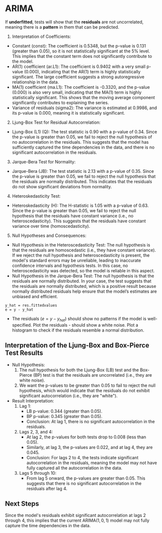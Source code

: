 # ARIMA

If **underfitted**, tests will show that the **residuals** are not uncorrelated, meaning there is a **pattern** in them that can be predicted.

1. Interpretation of Coefficients:
- Constant (const): The coefficient is 0.5348, but the p-value is 0.131 (greater than 0.05), so it is not statistically significant at the 5% level. This implies that the constant term does not significantly contribute to the model.
- AR(1) coefficient (ar.L1): The coefficient is 0.9402 with a very small p-value (0.000), indicating that the AR(1) term is highly statistically significant. The large coefficient suggests a strong autoregressive relationship in the data.
- MA(1) coefficient (ma.L1): The coefficient is -0.3320, and the p-value (0.000) is also very small, indicating that the MA(1) term is highly statistically significant. This shows that the moving average component significantly contributes to explaining the series.
- Variance of residuals (sigma2): The variance is estimated at 0.9986, and its p-value is 0.000, meaning it is statistically significant.
2. Ljung-Box Test for Residual Autocorrelation:
- Ljung-Box (L1) (Q): The test statistic is 0.90 with a p-value of 0.34. Since the p-value is greater than 0.05, we fail to reject the null hypothesis of no autocorrelation in the residuals. This suggests that the model has sufficiently captured the time dependencies in the data, and there is no significant autocorrelation in the residuals.
3. Jarque-Bera Test for Normality:
- Jarque-Bera (JB): The test statistic is 2.13 with a p-value of 0.35. Since the p-value is greater than 0.05, we fail to reject the null hypothesis that the residuals are normally distributed. This indicates that the residuals do not show significant deviations from normality.
4. Heteroskedasticity Test:
- Heteroskedasticity (H): The H-statistic is 1.05 with a p-value of 0.63. Since the p-value is greater than 0.05, we fail to reject the null hypothesis that the residuals have constant variance (i.e., no heteroscedasticity). This suggests that the residuals have constant variance over time (homoscedasticity).
5. Null Hypotheses and Consequences:
- Null Hypothesis in the Heteroscedasticity Test: The null hypothesis is that the residuals are homoscedastic (i.e., they have constant variance). If we reject the null hypothesis and heteroscedasticity is present, the model's standard errors may be unreliable, leading to inaccurate confidence intervals and hypothesis tests. In this case, no heteroscedasticity was detected, so the model is reliable in this aspect.
- Null Hypothesis in the Jarque-Bera Test: The null hypothesis is that the residuals are normally distributed. In your case, the test suggests that the residuals are normally distributed, which is a positive result because normally distributed residuals help ensure that the model’s estimates are unbiased and efficient.

```
y_hat = res.fittedvalues
e = y - y_hat
```

- The residuals ($e = y - y_{hat}$) should show no patterns if the model is well-specified. Plot the residuals - should show a white noise. Plot a histogram to check if the residuals resemble a normal distribution.

## Interpretation of the Ljung-Box and Box-Pierce Test Results

- Null Hypothesis:
    1. The null hypothesis for both the Ljung-Box (LB) test and the Box-Pierce (BP) test is that the residuals are uncorrelated (i.e., they are white noise).
    2. We want the p-values to be greater than 0.05 to fail to reject the null hypothesis, which would indicate that the residuals do not exhibit significant autocorrelation (i.e., they are "white").
- Result Interpretation:
    1. Lag 1:
        - LB p-value: 0.344 (greater than 0.05).
        - BP p-value: 0.345 (greater than 0.05).
        - Conclusion: At lag 1, there is no significant autocorrelation in the residuals.
    2. Lags 2, 3, and 4:
        - At lag 2, the p-values for both tests drop to 0.008 (less than 0.05).
        - Similarly, at lag 3, the p-values are 0.022, and at lag 4, they are 0.045.
        - Conclusion: For lags 2 to 4, the tests indicate significant autocorrelation in the residuals, meaning the model may not have fully captured all the autocorrelation in the data.
    3. Lags 5 through 10:
        - From lag 5 onward, the p-values are greater than 0.05. This suggests that there is no significant autocorrelation in the residuals after lag 4.

## Next Steps

Since the model's residuals exhibit significant autocorrelation at lags $2$ through $4$, this implies that the current $\text{ARIMA}(1, 0, 1)$ model may not fully capture the time dependencies in the data.

